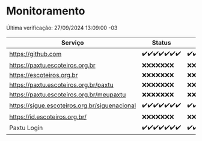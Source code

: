 # Monitoramento

Última verificação: 27/09/2024 13:09:00 -03

|Serviço|Status|Últimas 24h|
|---|---|---|
|https://github.com|<span title="2024-09-20: OK=23">✔️</span><span title="2024-09-21: OK=23">✔️</span><span title="2024-09-22: OK=23">✔️</span><span title="2024-09-23: OK=23">✔️</span><span title="2024-09-24: OK=23">✔️</span><span title="2024-09-25: OK=23">✔️</span><span title="2024-09-26: OK=15">✔️</span>|<span title="26/09/2024 13:09:00 -03 : 200">✔️</span><span title="26/09/2024 14:08:00 -03 : 200">✔️</span><span title="26/09/2024 15:10:00 -03 : 200">✔️</span><span title="26/09/2024 16:06:00 -03 : 200">✔️</span><span title="26/09/2024 17:08:00 -03 : 200">✔️</span><span title="26/09/2024 18:06:00 -03 : 200">✔️</span><span title="26/09/2024 19:07:00 -03 : 200">✔️</span><span title="26/09/2024 20:08:00 -03 : 200">✔️</span><span title="26/09/2024 21:39:00 -03 : 200">✔️</span><span title="26/09/2024 23:10:00 -03 : 200">✔️</span><span title="27/09/2024 00:14:00 -03 : 200">✔️</span><span title="27/09/2024 01:10:00 -03 : 200">✔️</span><span title="27/09/2024 02:08:00 -03 : 200">✔️</span><span title="27/09/2024 03:12:00 -03 : 200">✔️</span><span title="27/09/2024 04:08:00 -03 : 200">✔️</span><span title="27/09/2024 05:11:00 -03 : 200">✔️</span><span title="27/09/2024 06:09:00 -03 : 200">✔️</span><span title="27/09/2024 07:09:00 -03 : 200">✔️</span><span title="27/09/2024 08:07:00 -03 : 200">✔️</span><span title="27/09/2024 09:14:00 -03 : 200">✔️</span><span title="27/09/2024 10:17:00 -03 : 200">✔️</span><span title="27/09/2024 11:07:00 -03 : 200">✔️</span><span title="27/09/2024 12:08:00 -03 : 200">✔️</span><span title="27/09/2024 13:09:00 -03 : 200">✔️</span>|
|https://paxtu.escoteiros.org.br|<span title="2024-09-20: Falhas=23">❌</span><span title="2024-09-21: Falhas=23">❌</span><span title="2024-09-22: Falhas=23">❌</span><span title="2024-09-23: Falhas=23">❌</span><span title="2024-09-24: Falhas=23">❌</span><span title="2024-09-25: Falhas=23">❌</span><span title="2024-09-26: Falhas=15">❌</span>|<span title="26/09/2024 13:09:00 -03 : 403">❌</span><span title="26/09/2024 14:08:00 -03 : 403">❌</span><span title="26/09/2024 15:10:00 -03 : 403">❌</span><span title="26/09/2024 16:06:00 -03 : 403">❌</span><span title="26/09/2024 17:08:00 -03 : 403">❌</span><span title="26/09/2024 18:06:00 -03 : 403">❌</span><span title="26/09/2024 19:07:00 -03 : 403">❌</span><span title="26/09/2024 20:08:00 -03 : 403">❌</span><span title="26/09/2024 21:39:00 -03 : 403">❌</span><span title="26/09/2024 23:10:00 -03 : 403">❌</span><span title="27/09/2024 00:14:00 -03 : 403">❌</span><span title="27/09/2024 01:10:00 -03 : 403">❌</span><span title="27/09/2024 02:08:00 -03 : 403">❌</span><span title="27/09/2024 03:12:00 -03 : 403">❌</span><span title="27/09/2024 04:08:00 -03 : 403">❌</span><span title="27/09/2024 05:11:00 -03 : 403">❌</span><span title="27/09/2024 06:09:00 -03 : 403">❌</span><span title="27/09/2024 07:09:00 -03 : 403">❌</span><span title="27/09/2024 08:07:00 -03 : 403">❌</span><span title="27/09/2024 09:14:00 -03 : 403">❌</span><span title="27/09/2024 10:17:00 -03 : 403">❌</span><span title="27/09/2024 11:07:00 -03 : 403">❌</span><span title="27/09/2024 12:08:00 -03 : 403">❌</span><span title="27/09/2024 13:09:00 -03 : 403">❌</span>|
|https://escoteiros.org.br|<span title="2024-09-20: Falhas=23">❌</span><span title="2024-09-21: Falhas=23">❌</span><span title="2024-09-22: Falhas=23">❌</span><span title="2024-09-23: Falhas=23">❌</span><span title="2024-09-24: Falhas=23">❌</span><span title="2024-09-25: Falhas=23">❌</span><span title="2024-09-26: Falhas=15">❌</span>|<span title="26/09/2024 13:09:00 -03 : 403">❌</span><span title="26/09/2024 14:08:00 -03 : 403">❌</span><span title="26/09/2024 15:10:00 -03 : 403">❌</span><span title="26/09/2024 16:06:00 -03 : 403">❌</span><span title="26/09/2024 17:08:00 -03 : 403">❌</span><span title="26/09/2024 18:06:00 -03 : 403">❌</span><span title="26/09/2024 19:07:00 -03 : 403">❌</span><span title="26/09/2024 20:08:00 -03 : 403">❌</span><span title="26/09/2024 21:39:00 -03 : 403">❌</span><span title="26/09/2024 23:10:00 -03 : 403">❌</span><span title="27/09/2024 00:14:00 -03 : 403">❌</span><span title="27/09/2024 01:10:00 -03 : 403">❌</span><span title="27/09/2024 02:08:00 -03 : 403">❌</span><span title="27/09/2024 03:12:00 -03 : 403">❌</span><span title="27/09/2024 04:08:00 -03 : 403">❌</span><span title="27/09/2024 05:11:00 -03 : 403">❌</span><span title="27/09/2024 06:09:00 -03 : 403">❌</span><span title="27/09/2024 07:09:00 -03 : 403">❌</span><span title="27/09/2024 08:07:00 -03 : 403">❌</span><span title="27/09/2024 09:14:00 -03 : 403">❌</span><span title="27/09/2024 10:17:00 -03 : 403">❌</span><span title="27/09/2024 11:08:00 -03 : 403">❌</span><span title="27/09/2024 12:08:00 -03 : 403">❌</span><span title="27/09/2024 13:09:00 -03 : 403">❌</span>|
|https://paxtu.escoteiros.org.br/paxtu|<span title="2024-09-20: Falhas=23">❌</span><span title="2024-09-21: Falhas=23">❌</span><span title="2024-09-22: Falhas=23">❌</span><span title="2024-09-23: Falhas=23">❌</span><span title="2024-09-24: Falhas=23">❌</span><span title="2024-09-25: Falhas=23">❌</span><span title="2024-09-26: Falhas=15">❌</span>|<span title="26/09/2024 13:09:00 -03 : 403">❌</span><span title="26/09/2024 14:08:00 -03 : 403">❌</span><span title="26/09/2024 15:10:00 -03 : 403">❌</span><span title="26/09/2024 16:06:00 -03 : 403">❌</span><span title="26/09/2024 17:08:00 -03 : 403">❌</span><span title="26/09/2024 18:06:00 -03 : 403">❌</span><span title="26/09/2024 19:07:00 -03 : 403">❌</span><span title="26/09/2024 20:08:00 -03 : 403">❌</span><span title="26/09/2024 21:39:00 -03 : 403">❌</span><span title="26/09/2024 23:10:00 -03 : 403">❌</span><span title="27/09/2024 00:14:00 -03 : 403">❌</span><span title="27/09/2024 01:10:00 -03 : 403">❌</span><span title="27/09/2024 02:08:00 -03 : 403">❌</span><span title="27/09/2024 03:12:00 -03 : 403">❌</span><span title="27/09/2024 04:08:00 -03 : 403">❌</span><span title="27/09/2024 05:11:00 -03 : 403">❌</span><span title="27/09/2024 06:09:00 -03 : 403">❌</span><span title="27/09/2024 07:09:00 -03 : 403">❌</span><span title="27/09/2024 08:07:00 -03 : 403">❌</span><span title="27/09/2024 09:14:00 -03 : 403">❌</span><span title="27/09/2024 10:17:00 -03 : 403">❌</span><span title="27/09/2024 11:08:00 -03 : 403">❌</span><span title="27/09/2024 12:08:00 -03 : 403">❌</span><span title="27/09/2024 13:09:00 -03 : 403">❌</span>|
|https://paxtu.escoteiros.org.br/meupaxtu|<span title="2024-09-20: Falhas=23">❌</span><span title="2024-09-21: Falhas=23">❌</span><span title="2024-09-22: Falhas=23">❌</span><span title="2024-09-23: Falhas=23">❌</span><span title="2024-09-24: Falhas=23">❌</span><span title="2024-09-25: Falhas=23">❌</span><span title="2024-09-26: Falhas=15">❌</span>|<span title="26/09/2024 13:09:00 -03 : 403">❌</span><span title="26/09/2024 14:08:00 -03 : 403">❌</span><span title="26/09/2024 15:10:00 -03 : 403">❌</span><span title="26/09/2024 16:06:00 -03 : 403">❌</span><span title="26/09/2024 17:08:00 -03 : 403">❌</span><span title="26/09/2024 18:06:00 -03 : 403">❌</span><span title="26/09/2024 19:07:00 -03 : 403">❌</span><span title="26/09/2024 20:08:00 -03 : 403">❌</span><span title="26/09/2024 21:39:00 -03 : 403">❌</span><span title="26/09/2024 23:10:00 -03 : 403">❌</span><span title="27/09/2024 00:14:00 -03 : 403">❌</span><span title="27/09/2024 01:10:00 -03 : 403">❌</span><span title="27/09/2024 02:08:00 -03 : 403">❌</span><span title="27/09/2024 03:12:00 -03 : 403">❌</span><span title="27/09/2024 04:08:00 -03 : 403">❌</span><span title="27/09/2024 05:11:00 -03 : 403">❌</span><span title="27/09/2024 06:09:00 -03 : 403">❌</span><span title="27/09/2024 07:09:00 -03 : 403">❌</span><span title="27/09/2024 08:07:00 -03 : 403">❌</span><span title="27/09/2024 09:14:00 -03 : 403">❌</span><span title="27/09/2024 10:17:00 -03 : 403">❌</span><span title="27/09/2024 11:08:00 -03 : 403">❌</span><span title="27/09/2024 12:08:00 -03 : 403">❌</span><span title="27/09/2024 13:09:00 -03 : 403">❌</span>|
|https://sigue.escoteiros.org.br/siguenacional|<span title="2024-09-20: OK=23">✔️</span><span title="2024-09-21: OK=23">✔️</span><span title="2024-09-22: OK=23">✔️</span><span title="2024-09-23: OK=23">✔️</span><span title="2024-09-24: OK=23">✔️</span><span title="2024-09-25: OK=23">✔️</span><span title="2024-09-26: OK=15">✔️</span>|<span title="26/09/2024 13:09:00 -03 : 200">✔️</span><span title="26/09/2024 14:08:00 -03 : 200">✔️</span><span title="26/09/2024 15:10:00 -03 : 200">✔️</span><span title="26/09/2024 16:06:00 -03 : 200">✔️</span><span title="26/09/2024 17:08:00 -03 : 200">✔️</span><span title="26/09/2024 18:06:00 -03 : 200">✔️</span><span title="26/09/2024 19:07:00 -03 : 200">✔️</span><span title="26/09/2024 20:08:00 -03 : 200">✔️</span><span title="26/09/2024 21:39:00 -03 : 200">✔️</span><span title="26/09/2024 23:10:00 -03 : 200">✔️</span><span title="27/09/2024 00:14:00 -03 : 200">✔️</span><span title="27/09/2024 01:10:00 -03 : 200">✔️</span><span title="27/09/2024 02:08:00 -03 : 200">✔️</span><span title="27/09/2024 03:12:00 -03 : 200">✔️</span><span title="27/09/2024 04:08:00 -03 : 200">✔️</span><span title="27/09/2024 05:11:00 -03 : 200">✔️</span><span title="27/09/2024 06:09:00 -03 : 200">✔️</span><span title="27/09/2024 07:09:00 -03 : 200">✔️</span><span title="27/09/2024 08:07:00 -03 : 200">✔️</span><span title="27/09/2024 09:14:00 -03 : 200">✔️</span><span title="27/09/2024 10:17:00 -03 : 200">✔️</span><span title="27/09/2024 11:08:00 -03 : 200">✔️</span><span title="27/09/2024 12:08:00 -03 : 200">✔️</span><span title="27/09/2024 13:09:00 -03 : 200">✔️</span>|
|https://id.escoteiros.org.br/|<span title="2024-09-20: Falhas=23">❌</span><span title="2024-09-21: Falhas=23">❌</span><span title="2024-09-22: Falhas=23">❌</span><span title="2024-09-23: Falhas=23">❌</span><span title="2024-09-24: Falhas=23">❌</span><span title="2024-09-25: Falhas=23">❌</span><span title="2024-09-26: Falhas=15">❌</span>|<span title="26/09/2024 13:09:00 -03 : 403">❌</span><span title="26/09/2024 14:08:00 -03 : 403">❌</span><span title="26/09/2024 15:10:00 -03 : 403">❌</span><span title="26/09/2024 16:06:00 -03 : 403">❌</span><span title="26/09/2024 17:08:00 -03 : 403">❌</span><span title="26/09/2024 18:06:00 -03 : 403">❌</span><span title="26/09/2024 19:07:00 -03 : 403">❌</span><span title="26/09/2024 20:08:00 -03 : 403">❌</span><span title="26/09/2024 21:39:00 -03 : 403">❌</span><span title="26/09/2024 23:10:00 -03 : 403">❌</span><span title="27/09/2024 00:14:00 -03 : 403">❌</span><span title="27/09/2024 01:10:00 -03 : 403">❌</span><span title="27/09/2024 02:08:00 -03 : 403">❌</span><span title="27/09/2024 03:12:00 -03 : 403">❌</span><span title="27/09/2024 04:08:00 -03 : 403">❌</span><span title="27/09/2024 05:11:00 -03 : 403">❌</span><span title="27/09/2024 06:09:00 -03 : 403">❌</span><span title="27/09/2024 07:09:00 -03 : 403">❌</span><span title="27/09/2024 08:07:00 -03 : 403">❌</span><span title="27/09/2024 09:14:00 -03 : 403">❌</span><span title="27/09/2024 10:17:00 -03 : 403">❌</span><span title="27/09/2024 11:08:00 -03 : 403">❌</span><span title="27/09/2024 12:08:00 -03 : 403">❌</span><span title="27/09/2024 13:09:00 -03 : 403">❌</span>|
|Paxtu Login|<span title="2024-09-20: OK=23">✔️</span><span title="2024-09-21: OK=23">✔️</span><span title="2024-09-22: OK=23">✔️</span><span title="2024-09-23: OK=23">✔️</span><span title="2024-09-24: OK=23">✔️</span><span title="2024-09-25: OK=23">✔️</span><span title="2024-09-26: OK=15">✔️</span>|<span title="26/09/2024 13:09:00 -03 : 200">✔️</span><span title="26/09/2024 14:08:00 -03 : 200">✔️</span><span title="26/09/2024 15:10:00 -03 : 200">✔️</span><span title="26/09/2024 16:06:00 -03 : 200">✔️</span><span title="26/09/2024 17:08:00 -03 : 200">✔️</span><span title="26/09/2024 18:06:00 -03 : 200">✔️</span><span title="26/09/2024 19:07:00 -03 : 200">✔️</span><span title="26/09/2024 20:08:00 -03 : 200">✔️</span><span title="26/09/2024 21:39:00 -03 : 200">✔️</span><span title="26/09/2024 23:10:00 -03 : 200">✔️</span><span title="27/09/2024 00:14:00 -03 : 200">✔️</span><span title="27/09/2024 01:10:00 -03 : 200">✔️</span><span title="27/09/2024 02:08:00 -03 : 200">✔️</span><span title="27/09/2024 03:12:00 -03 : 200">✔️</span><span title="27/09/2024 04:08:00 -03 : 200">✔️</span><span title="27/09/2024 05:11:00 -03 : 200">✔️</span><span title="27/09/2024 06:09:00 -03 : 200">✔️</span><span title="27/09/2024 07:09:00 -03 : 200">✔️</span><span title="27/09/2024 08:07:00 -03 : 200">✔️</span><span title="27/09/2024 09:14:00 -03 : 200">✔️</span><span title="27/09/2024 10:17:00 -03 : 200">✔️</span><span title="27/09/2024 11:08:00 -03 : 200">✔️</span><span title="27/09/2024 12:08:00 -03 : 200">✔️</span><span title="27/09/2024 13:09:00 -03 : 200">✔️</span>|
